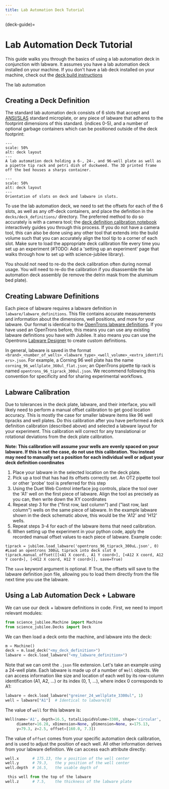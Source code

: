```yaml
---
title: Lab Automation Deck Tutorial
---
```


(deck-guide)=
# Lab Automation Deck Tutorial

This guide walks you through the basics of using a lab automation deck in conjunction with labware. It assumes you have a lab automation deck installed on your machine. If you don't have a lab deck installed on your machine, check out the [deck build instructions](../building/lab_automation_deck.md)

The lab automation 

## Creating a Deck Definition

The standard lab automation deck consists of 6 slots that accept and [ANSI/SLAS](https://www.slas.org/education/ansi-slas-microplate-standards/) standard microplate, or any piece of labware that adheres to the footprint dimensions of this standard.  (indices 0-5), and a number of optional garbage containers which can be positioned outside of the deck footprint:

```{figure} _static/plate.png
---
scale: 50%
alt: deck layout
---
A lab automation deck holding a 6-, 24-, and 96-well plate as well as a pipette tip rack and petri dish of duckweed. The 3D printed frame off the bed houses a sharps container.
```

```{figure} _static/deck_layout.png
---
scale: 50%
alt: deck layout
---
Orientation of slots on deck and labware in slots.
```

To use the lab automation deck, we need to set the offsets for each of the 6 slots, as well as any off-deck containers, and place the definition in the `decks/deck_definitions/` directory. The preferred method to do so accurately is with a camera tool; the [deck definition calibration notebook](https://github.com/machineagency/science-jubilee/blob/main/src/science_jubilee/calibration/LabAutomationDeckCalibration.ipynb) interactively guides you through this process. If you do not have a camera tool, this can also be done using any other tool that extends into the build volume such that you can accurately align the tool tip to a corner of each slot. Make sure to load the appropriate deck calibration file every time you set up an experiment (#TODO: Add a 'setting up an experiment' page that walks through how to set up with science-jubilee library).

You should not need to re-do the deck calibration often during normal usage. You will need to re-do the calibration if you disassemble the lab automation deck assembly (ie remove the delrin mask from the aluminum bed plate). 

## Creating Labware Definitions

Each piece of labware requires a labware definition in `labware/labware_definitions`. This file contains accurate measurements and information about the dimensions, well positions, and more for your labware. Our format is identical to the [OpenTrons labware definitions](https://support.opentrons.com/s/article/What-is-a-labware-definition). If you have used an OpenTrons before, this means you can use any existing labware definitions you have with Jubilee. It also means you can use the Opentrons [Labware Designer](https://labware.opentrons.com/create/) to create custom definitions.

In general, labware is saved in the format `<brand>_<number_of_wells>_<labware_type>_<well_volume>_<extra_identifiers>.json`. For example, a Corning 96 well plate has the name `corning_96_wellplate_360ul_flat.json`; an OpenTrons pipette tip rack is named `opentrons_96_tiprack_300ul.json`. We recommend following this convention for specificity and for sharing experimental workflows.

## Labware Calibration

Due to tolerances in the deck plate, labware, and their interface, you will likely need to perform a manual offset calibration to get good location accuracy. This is mostly the case for smaller labware items like 96 well tipracks and well plates. Do this calibration after you have performed a deck definition calibration (described above) and selected a labware layout for your experiment. This calibration will correct for any translational or rotational deviations from the deck plate calibration.

**Note: This calibration will assume your wells are evenly spaced on your labware. If this is not the case, do not use this calibration. You instead may need to manually set a position for each individual well or adjust your deck definition coordinates**

1. Place your labware in the selected location on the deck plate. 
2. Pick up a tool that has had its offsets correctly set. An OT2 pipette tool or other 'probe' tool is preferred for this step
3. Using the Duet Web Control interface jog controls, place the tool over the 'A1' well on the first piece of labware. Align the tool as precisely as you can, then write down the XY coordinates
4. Repeat step 3 for the ("first row, last column") and ("last row, last column") wells on the same piece of labware. In the example labware shown in the deck schematic above, this would be the 'A12' and 'H12' wells. 
5. Repeat steps 3-4 for each of the labware items that need calibration.
5. When setting up the experiment in your python code, apply the recorded manual offset values to each piece of labware. Example code:

```
tiprack = jubilee.load_labware('opentrons_96_tiprack_300uL.json', 0) #Load an opentrons 300uL tiprack into deck slot 0
tiprack.manual_offset([[<A1 X coord., A1 Y coord>], [<A12 X coord, A12 Y coord>], [<H12 X coord, H12 Y coord>]], save=True)
```

The `save` keyword argument is optional. If True, the offsets will save to the labware definition json file, allowing you to load them directly from the file next time you use the labware. 

## Using a Lab Automation Deck + Labware

We can use our deck + labware definitions in code. First, we need to import relevant modules:

```python
from science_jubilee.Machine import Machine
from science_jubilee.Decks import Deck
```

We can then load a deck onto the machine, and labware into the deck:

```python
m = Machine()
deck = m.load_deck("<my_deck_definition>")
labware = deck.load_labware("<my_labware_definition>")
```

Note that we can omit the `.json` file extension. Let's take an example using a 24-well plate. Each labware is made up of a number of `Well` objects. We can access information like size and location of each well by its row-column identification (A1, A2, ...) or its index (0, 1, ...), where index 0 corresponds to A1:

```python
labware = deck.load_labware("greiner_24_wellplate_3300ul", 1)
well = labware["A1"]  # Identical to labware[0]
```

The value of `well` for this labware is:

```python
Well(name='A1', depth=16.5, totalLiquidVolume=3300, shape='circular',
     diameter=16.28, xDimension=None, yDimension=None, x=175.13,
     y=79.3, z=2.5, offset=[160.0, 7.3])
```

The value of `offset` comes from your specific automation deck calibration, and is used to adjust the position of each well. All other information derives from your labware definition. We can access each attribute directly:

```python
well.x      # 175.13, the x position of the well center
well.y      # 79.3,   the y position of the well center
well.depth  # 16.5,   the usable depth of

 this well from the top of the labware
well.z      # 7.5,    the thickness of the labware plate
```